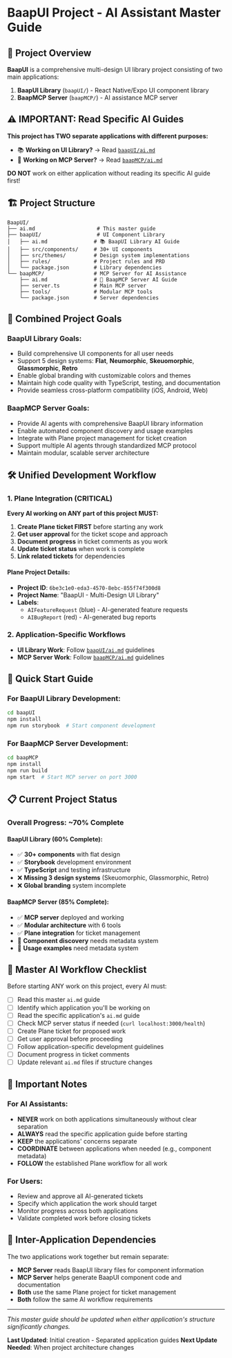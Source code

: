 # BaapUI Project - AI Assistant Master Guide

## 🎯 Project Overview

**BaapUI** is a comprehensive multi-design UI library project consisting of two main applications:

1. **BaapUI Library** (`baapUI/`) - React Native/Expo UI component library
2. **BaapMCP Server** (`baapMCP/`) - AI assistance MCP server

## ⚠️ IMPORTANT: Read Specific AI Guides

**This project has TWO separate applications with different purposes:**

- 📚 **Working on UI Library?** → Read [`baapUI/ai.md`](./baapUI/ai.md)
- 🤖 **Working on MCP Server?** → Read [`baapMCP/ai.md`](./baapMCP/ai.md)

**DO NOT** work on either application without reading its specific AI guide first!

## 🏗️ Project Structure

```
BaapUI/
├── ai.md                    # This master guide
├── baapUI/                  # UI Component Library
│   ├── ai.md               # 📚 BaapUI Library AI Guide
│   ├── src/components/     # 30+ UI components
│   ├── src/themes/         # Design system implementations
│   ├── rules/              # Project rules and PRD
│   └── package.json        # Library dependencies
└── baapMCP/                # MCP Server for AI Assistance
    ├── ai.md               # 🤖 BaapMCP Server AI Guide
    ├── server.ts           # Main MCP server
    ├── tools/              # Modular MCP tools
    └── package.json        # Server dependencies
```

## 🎯 Combined Project Goals

### BaapUI Library Goals:
- Build comprehensive UI components for all user needs
- Support 5 design systems: **Flat**, **Neumorphic**, **Skeuomorphic**, **Glassmorphic**, **Retro**
- Enable global branding with customizable colors and themes
- Maintain high code quality with TypeScript, testing, and documentation
- Provide seamless cross-platform compatibility (iOS, Android, Web)

### BaapMCP Server Goals:
- Provide AI agents with comprehensive BaapUI library information
- Enable automated component discovery and usage examples
- Integrate with Plane project management for ticket creation
- Support multiple AI agents through standardized MCP protocol
- Maintain modular, scalable server architecture

## 🛠️ Unified Development Workflow

### 1. Plane Integration (CRITICAL)

**Every AI working on ANY part of this project MUST:**

1. **Create Plane ticket FIRST** before starting any work
2. **Get user approval** for the ticket scope and approach
3. **Document progress** in ticket comments as you work
4. **Update ticket status** when work is complete
5. **Link related tickets** for dependencies

#### Plane Project Details:
- **Project ID**: `6be3c1e0-eda3-4570-8ebc-855f74f300d8`
- **Project Name**: "BaapUI - Multi-Design UI Library"
- **Labels**: 
  - `AIFeatureRequest` (blue) - AI-generated feature requests
  - `AIBugReport` (red) - AI-generated bug reports

### 2. Application-Specific Workflows

- **UI Library Work**: Follow [`baapUI/ai.md`](./baapUI/ai.md) guidelines
- **MCP Server Work**: Follow [`baapMCP/ai.md`](./baapMCP/ai.md) guidelines

## 🚀 Quick Start Guide

### For BaapUI Library Development:
```bash
cd baapUI
npm install
npm run storybook  # Start component development
```

### For BaapMCP Server Development:
```bash
cd baapMCP
npm install
npm run build
npm start  # Start MCP server on port 3000
```

## 📋 Current Project Status

### Overall Progress: ~70% Complete

#### BaapUI Library (60% Complete):
- ✅ **30+ components** with flat design
- ✅ **Storybook** development environment
- ✅ **TypeScript** and testing infrastructure
- ❌ **Missing 3 design systems** (Skeuomorphic, Glassmorphic, Retro)
- ❌ **Global branding** system incomplete

#### BaapMCP Server (85% Complete):
- ✅ **MCP server** deployed and working
- ✅ **Modular architecture** with 6 tools
- ✅ **Plane integration** for ticket management
- 🔄 **Component discovery** needs metadata system
- 🔄 **Usage examples** need metadata system

## 🔄 Master AI Workflow Checklist

Before starting ANY work on this project, every AI must:

- [ ] Read this master `ai.md` guide
- [ ] Identify which application you'll be working on
- [ ] Read the specific application's `ai.md` guide
- [ ] Check MCP server status if needed (`curl localhost:3000/health`)
- [ ] Create Plane ticket for proposed work
- [ ] Get user approval before proceeding
- [ ] Follow application-specific development guidelines
- [ ] Document progress in ticket comments
- [ ] Update relevant `ai.md` files if structure changes

## 📝 Important Notes

### For AI Assistants:
- **NEVER** work on both applications simultaneously without clear separation
- **ALWAYS** read the specific application guide before starting
- **KEEP** the applications' concerns separate
- **COORDINATE** between applications when needed (e.g., component metadata)
- **FOLLOW** the established Plane workflow for all work

### For Users:
- Review and approve all AI-generated tickets
- Specify which application the work should target
- Monitor progress across both applications
- Validate completed work before closing tickets

## 🔗 Inter-Application Dependencies

The two applications work together but remain separate:

- **MCP Server** reads BaapUI library files for component information
- **MCP Server** helps generate BaapUI component code and documentation
- **Both** use the same Plane project for ticket management
- **Both** follow the same AI workflow requirements

---

*This master guide should be updated when either application's structure significantly changes.*

**Last Updated**: Initial creation - Separated application guides
**Next Update Needed**: When project architecture changes 